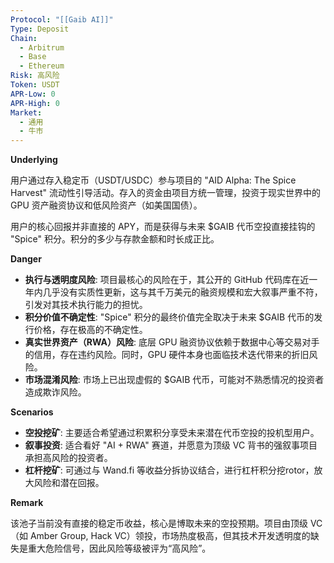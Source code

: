 ```yaml
---
Protocol: "[[Gaib AI]]"
Type: Deposit
Chain:
  - Arbitrum
  - Base
  - Ethereum
Risk: 高风险
Token: USDT
APR-Low: 0
APR-High: 0
Market:
  - 通用
  - 牛市
---
```

**Underlying**

用户通过存入稳定币（USDT/USDC）参与项目的 "AID Alpha: The Spice Harvest" 流动性引导活动。存入的资金由项目方统一管理，投资于现实世界中的 GPU 资产融资协议和低风险资产（如美国国债）。

用户的核心回报并非直接的 APY，而是获得与未来 $GAIB 代币空投直接挂钩的 "Spice" 积分。积分的多少与存款金额和时长成正比。

**Danger**

- **执行与透明度风险**: 项目最核心的风险在于，其公开的 GitHub 代码库在近一年内几乎没有实质性更新，这与其千万美元的融资规模和宏大叙事严重不符，引发对其技术执行能力的担忧。
- **积分价值不确定性**: "Spice" 积分的最终价值完全取决于未来 $GAIB 代币的发行价格，存在极高的不确定性。
- **真实世界资产（RWA）风险**: 底层 GPU 融资协议依赖于数据中心等交易对手的信用，存在违约风险。同时，GPU 硬件本身也面临技术迭代带来的折旧风险。
- **市场混淆风险**: 市场上已出现虚假的 $GAIB 代币，可能对不熟悉情况的投资者造成欺诈风险。

**Scenarios**

- **空投挖矿**: 主要适合希望通过积累积分享受未来潜在代币空投的投机型用户。
- **叙事投资**: 适合看好 "AI + RWA" 赛道，并愿意为顶级 VC 背书的强叙事项目承担高风险的投资者。
- **杠杆挖矿**: 可通过与 Wand.fi 等收益分拆协议结合，进行杠杆积分挖rotor，放大风险和潜在回报。

**Remark**

该池子当前没有直接的稳定币收益，核心是博取未来的空投预期。项目由顶级 VC（如 Amber Group, Hack VC）领投，市场热度极高，但其技术开发透明度的缺失是重大危险信号，因此风险等级被评为“高风险”。

